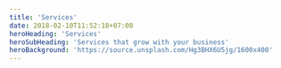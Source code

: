 ```yaml
---
title: 'Services'
date: 2018-02-10T11:52:18+07:00
heroHeading: 'Services'
heroSubHeading: 'Services that grow with your business'
heroBackground: 'https://source.unsplash.com/Hg3BHX6U5jg/1600x400'
---
```

